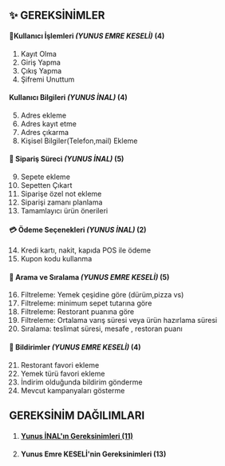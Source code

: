 ## ✨ GEREKSİNİMLER
#### 👤Kullanıcı İşlemleri  *(YUNUS EMRE KESELİ)* (4)
1. Kayıt Olma  
2. Giriş Yapma
3. Çıkış Yapma
4. Şifremi Unuttum   
#### Kullanıcı Bilgileri *(YUNUS İNAL)* (4)
5. Adres ekleme  
6. Adres kayıt etme    
7. Adres çıkarma                                          
8. Kişisel Bilgiler(Telefon,mail) Ekleme 
#### 🛒 Sipariş Süreci *(YUNUS İNAL)* (5)
 9. Sepete ekleme
10. Sepetten Çıkart
11. Siparişe özel not ekleme
12. Siparişi zamanı planlama
13. Tamamlayıcı ürün önerileri

#### 💳 Ödeme Seçenekleri *(YUNUS İNAL)* (2)
14. Kredi kartı, nakit, kapıda POS ile ödeme
15. Kupon kodu kullanma

#### 🔎 Arama ve Sıralama *(YUNUS EMRE KESELİ)* (5)
16. Filtreleme: Yemek çeşidine göre (dürüm,pizza vs)
17. Filtreleme: minimum sepet tutarına göre
18. Filtreleme: Restorant puanına göre
19. Filtreleme: Ortalama varış süresi veya ürün hazırlama süresi
20. Sıralama: teslimat süresi, mesafe , restoran puanı


#### 🔔 Bildirimler *(YUNUS EMRE KESELİ)* (4)
21. Restorant favori ekleme
22. Yemek türü favori ekleme
23. İndirim olduğunda bildirim gönderme
24. Mevcut kampanyaları gösterme

## GEREKSİNİM DAĞILIMLARI
1. ####  [Yunus İNAL'ın Gereksinimleri (11)](Gereksinim-Yunusİnal.md)

2. #### Yunus Emre KESELİ'nin Gereksinimleri (13)